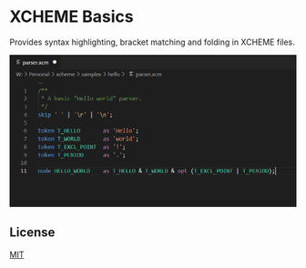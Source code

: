 # XCHEME Basics

Provides syntax highlighting, bracket matching and folding in XCHEME files.

<p>
  <img src="https://github.com/balmanth/xcheme/raw/master/extensions/basics/media/preview.png" alt="Preview" width="560">
</p>

## License

[MIT](https://balmante.eti.br)
